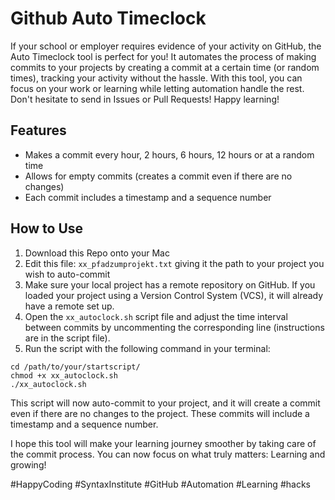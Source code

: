 # Github Auto Timeclock
If your school or employer requires evidence of your activity on GitHub, the Auto Timeclock tool is perfect for you! It automates the process of making commits to your projects by creating a commit at a certain time (or random times), tracking your activity without the hassle. With this tool, you can focus on your work or learning while letting automation handle the rest. Don't hesitate to send in Issues or Pull Requests! Happy learning!

## Features
- Makes a commit every hour, 2 hours, 6 hours, 12 hours or at a random time
- Allows for empty commits (creates a commit even if there are no changes)
- Each commit includes a timestamp and a sequence number

## How to Use
1. Download this Repo onto your Mac
2. Edit this file: `xx_pfadzumprojekt.txt` giving it the path to your project you wish to auto-commit
3. Make sure your local project has a remote repository on GitHub. If you loaded your project using a Version Control System (VCS), it will already have a remote set up.
4. Open the `xx_autoclock.sh` script file and adjust the time interval between commits by uncommenting the corresponding line (instructions are in the script file).
5. Run the script with the following command in your terminal:

```cd /path/to/your/startscript/```  
```chmod +x xx_autoclock.sh```  
```./xx_autoclock.sh```  

This script will now auto-commit to your project, and it will create a commit even if there are no changes to the project. These commits will include a timestamp and a sequence number.

I hope this tool will make your learning journey smoother by taking care of the commit process. You can now focus on what truly matters: Learning and growing!

#HappyCoding #SyntaxInstitute #GitHub #Automation #Learning #hacks
